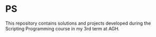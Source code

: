 # PS

This repository contains solutions and projects developed during the Scripting Programming course in my 3rd term at AGH.